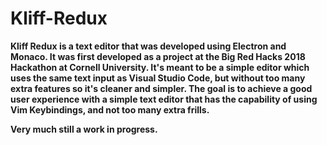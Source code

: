 # Kliff-Redux
**Kliff Redux is a text editor that was developed using Electron and Monaco. It was first developed as a project at the Big Red Hacks 2018 Hackathon at Cornell University. It's meant to be a simple editor which uses the same text input as Visual Studio Code, but without too many extra features so it's cleaner and simpler. The goal is to achieve a good user experience with a simple text editor that has the capability of using Vim Keybindings, and not too many extra frills.**

**Very much still a work in progress.**
